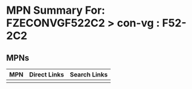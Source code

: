



# MPN Summary For: FZECONVGF522C2 > con-vg : F52-2C2

## MPNs
  

|MPN|Direct Links|Search Links|
| :--- | :--- | :--- |
||||
